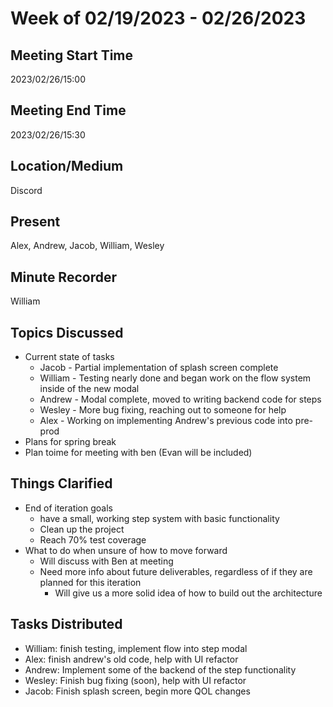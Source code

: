 # Week of 02/19/2023 - 02/26/2023

## Meeting Start Time

2023/02/26/15:00

## Meeting End Time

2023/02/26/15:30

## Location/Medium

Discord

## Present

Alex, Andrew, Jacob, William, Wesley

## Minute Recorder

William

## Topics Discussed
- Current state of tasks
  - Jacob - Partial implementation of splash screen complete
  - William - Testing nearly done and began work on the flow system inside of the new modal
  - Andrew - Modal complete, moved to writing backend code for steps
  - Wesley - More bug fixing, reaching out to someone for help
  - Alex - Working on implementing Andrew's previous code into pre-prod
- Plans for spring break
- Plan toime for meeting with ben (Evan will be included)

## Things Clarified
- End of iteration goals
  - have a small, working step system with basic functionality
  - Clean up the project
  - Reach 70% test coverage
- What to do when unsure of how to move forward
  - Will discuss with Ben at meeting
  - Need more info about future deliverables, regardless of if they are planned for this iteration
    - Will give us a more solid idea of how to build out the architecture

## Tasks Distributed
- William: finish testing, implement flow into step modal
- Alex: finish andrew's old code, help with UI refactor
- Andrew: Implement some of the backend of the step functionality
- Wesley: Finish bug fixing (soon), help with UI refactor
- Jacob: Finish splash screen, begin more QOL changes

